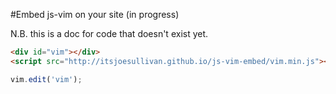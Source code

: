 #Embed js-vim on your site (in progress)

N.B. this is a doc for code that doesn't exist yet.

```html
<div id="vim"></div>
<script src="http://itsjoesullivan.github.io/js-vim-embed/vim.min.js"></script>
```
```javascript
vim.edit('vim');
```
